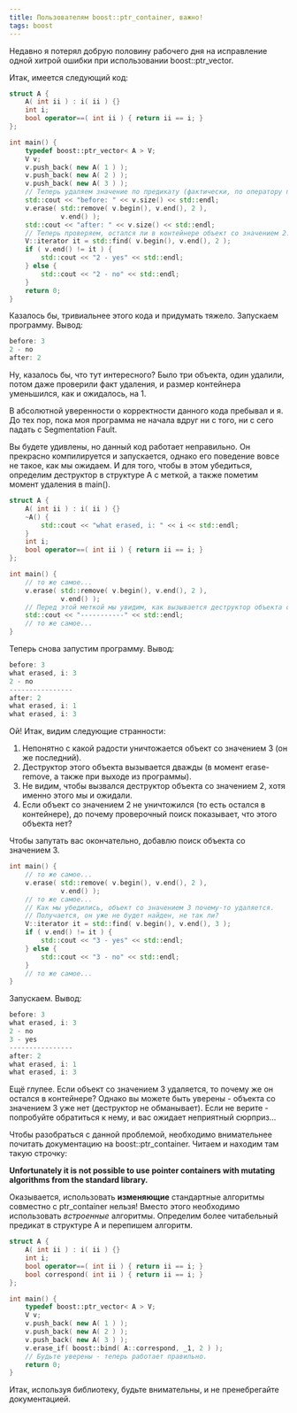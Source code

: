 ```yaml
---
title: Пользователям boost::ptr_container, важно!
tags: boost
---
```


Недавно я потерял добрую половину рабочего дня на исправление одной хитрой ошибки при использовании boost::ptr_vector.

Итак, имеется следующий код:
```cpp
struct A {
    A( int ii ) : i( ii ) {}
    int i;
    bool operator==( int ii ) { return ii == i; }
};

int main() {
    typedef boost::ptr_vector< A > V;
    V v;
    v.push_back( new A( 1 ) );
    v.push_back( new A( 2 ) );
    v.push_back( new A( 3 ) );
    // Теперь удаляем значение по предикату (фактически, по оператору проверки на равенство).
    std::cout << "before: " << v.size() << std::endl;
    v.erase( std::remove( v.begin(), v.end(), 2 ), 
             v.end() );
    std::cout << "after: " << v.size() << std::endl;
    // Теперь проверяем, остался ли в контейнере объект со значением 2.
    V::iterator it = std::find( v.begin(), v.end(), 2 );
    if ( v.end() != it ) {
        std::cout << "2 - yes" << std::endl;
    } else {
        std::cout << "2 - no" << std::endl;
    }
    return 0;
}
```

Казалось бы, тривиальнее этого кода и придумать тяжело. Запускаем программу. Вывод:
```cpp
before: 3
2 - no
after: 2
```

Ну, казалось бы, что тут интересного? Было три объекта, один удалили, потом даже проверили факт удаления, и размер контейнера уменьшился, как и ожидалось, на 1.

В абсолютной уверенности о корректности данного кода пребывал и я. До тех пор, пока моя программа не начала вдруг ни с того, ни с сего падать с Segmentation Fault.

Вы будете удивлены, но данный код работает неправильно. Он прекрасно компилируется и запускается, однако его поведение вовсе не такое, как мы ожидаем. И для того, чтобы в этом убедиться, определим деструктор в структуре А с меткой, а также пометим момент удаления в main().
```cpp
struct A {
    A( int ii ) : i( ii ) {}
    ~A() {
        std::cout << "what erased, i: " << i << std::endl;
    }
    int i;
    bool operator==( int ii ) { return ii == i; }
};

int main() {
    // то же самое...
    v.erase( std::remove( v.begin(), v.end(), 2 ), 
             v.end() );
    // Перед этой меткой мы увидим, как вызывается деструктор объекта со значением 2? Ну-ну...
    std::cout << "-----------" << std::endl;
    // то же самое...
}
```

Теперь снова запустим программу. Вывод:
```cpp
before: 3
what erased, i: 3
2 - no
----------------
after: 2
what erased, i: 1
what erased, i: 3
```

Ой! Итак, видим следующие странности:
<ol>
 <li>Непонятно с какой радости уничтожается объект со значением 3 (он же последний).</li>
 <li>Деструктор этого объекта вызывается дважды (в момент erase-remove, а также при выходе из программы).</li>
 <li>Не видим, чтобы вызвался деструктор объекта со значением 2, хотя именно этого мы и ожидали.</li>
 <li>Если объект со значением 2 не уничтожился (то есть остался в контейнере), до почему проверочный поиск показывает, что этого объекта нет?</li>
</ol>

Чтобы запутать вас окончательно, добавлю поиск объекта со значением 3.
```cpp
int main() {
    // то же самое...
    v.erase( std::remove( v.begin(), v.end(), 2 ), 
             v.end() );
    // то же самое...
    // Как мы убедились, объект со значением 3 почему-то удаляется.
    // Получается, он уже не будет найден, не так ли? 
    V::iterator it = std::find( v.begin(), v.end(), 3 );
    if ( v.end() != it ) {
        std::cout << "3 - yes" << std::endl;
    } else {
        std::cout << "3 - no" << std::endl;
    }
    // то же самое...
}
```

Запускаем. Вывод:
```cpp
before: 3
what erased, i: 3
2 - no
3 - yes
----------------
after: 2
what erased, i: 1
what erased, i: 3
```

Ещё глупее. Если объект со значением 3 удаляется, то почему же он остался в контейнере? Однако вы можете быть уверены - объекта со значением 3 уже нет (деструктор не обманывает). Если не верите - попробуйте обратиться к нему, и вас ожидает неприятный сюрприз...

Чтобы разобраться с данной проблемой, необходимо внимательнее почитать документацию на boost::ptr_container. Читаем и находим там такую строчку:

**Unfortunately it is not possible to use pointer containers with mutating algorithms from the standard library.**

Оказывается, использовать **изменяющие** стандартные алгоритмы совместно с ptr_container нельзя! Вместо этого необходимо использовать *встроенные* алгоритмы.
Определим более читабельный предикат в структуре А и перепишем алгоритм.
```cpp
struct A {
    A( int ii ) : i( ii ) {}
    int i;
    bool operator==( int ii ) { return ii == i; }
    bool correspond( int ii ) { return ii == i; }
};

int main() {
    typedef boost::ptr_vector< A > V;
    V v;
    v.push_back( new A( 1 ) );
    v.push_back( new A( 2 ) );
    v.push_back( new A( 3 ) );
    v.erase_if( boost::bind( A::correspond, _1, 2 ) );
    // Будьте уверены - теперь работает правильно. 
    return 0;
}
```

Итак, используя библиотеку, будьте внимательны, и не пренебрегайте документацией.
